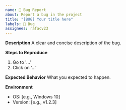 ```yaml
---
name: 🐞 Bug Report
about: Report a bug in the project
title: "[BUG] Your title here"
labels: 🐞 Bug
assignees: rafacv23
---
```


**Description**
A clear and concise description of the bug.

**Steps to Reproduce**

1. Go to '...'
2. Click on '...'

**Expected Behavior**
What you expected to happen.

**Environment**

- OS: [e.g., Windows 10]
- Version: [e.g., v1.2.3]
